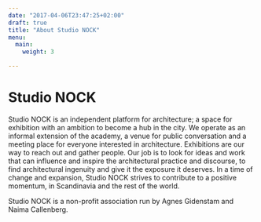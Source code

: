 ```yaml
---
date: "2017-04-06T23:47:25+02:00"
draft: true
title: "About Studio NOCK"
menu:
  main:
    weight: 3

---
```


# Studio NOCK

Studio NOCK is an independent platform for architecture; a space for exhibition with an ambition to become a hub in the city. We operate as an informal extension of the academy, a venue for public conversation and a meeting place for everyone interested in architecture. Exhibitions are our way to reach out and gather people. Our job is to look for ideas and work that can influence and inspire the architectural practice and discourse, to find architectural ingenuity and give it the exposure it deserves. In a time of change and expansion, Studio NOCK strives to contribute to a positive momentum, in Scandinavia and the rest of the world.

Studio NOCK is a non-profit association run by Agnes Gidenstam and Naima Callenberg.
